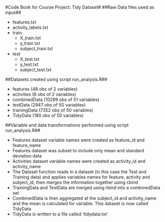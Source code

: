 #Code Book for Course Project:  Tidy Dataset#
##Raw Data files used as input##
* features.txt
* activity_labels.txt
* train
  * X_train.txt
  * y_train.txt
  * subject_train.txt
* test
  * X_test.txt
  * y_test.txt
  * subject_test.txt
  
##Datasets created using script run_analysis.R##
* features (48 obs of 2 variables)
* activities (6 obs of 2 variables)
* combinedData (10299 obs of 51 variables)
* testData (2947 obs of 50 variables)
* trainingData (7352 obs of 50 variables)
* TidyData (180 obs of 50 variables)

##Variable and data transformations performed using script run_analysis.R##
* Features dataset variable names were created as feature_id and feature_name
* Features dataset was subset to include only mean and standard deviation data
* Activities dataset variable names were created as activity_id and activity_name
* The Dataset function reads in a dataset (in this case the Test and Training data) and applies variables names for feature, activity and subject_id, then merges the information together using cbind
* TrainingData and TestData are merged using rbind into a combinedData set
* CombinedData is then aggregated at the subject_id and activity_name and the mean is calculated for variable.  This dataset is now called TidyData
* TidyData is written to a file called 'tidydata.txt'
